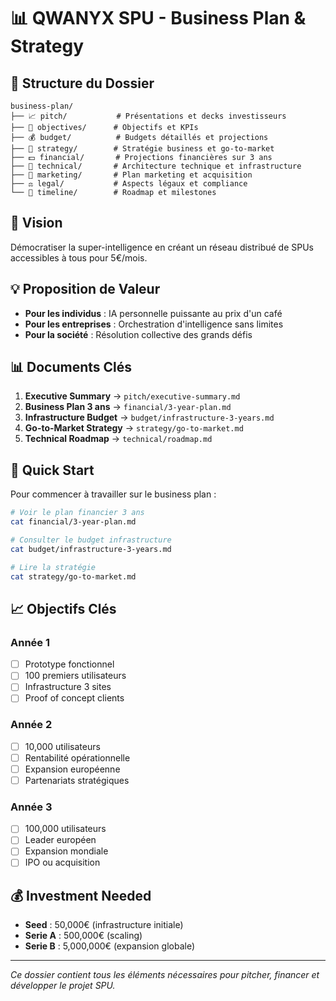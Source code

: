 # 📊 QWANYX SPU - Business Plan & Strategy

## 📁 Structure du Dossier

```
business-plan/
├── 📈 pitch/           # Présentations et decks investisseurs
├── 🎯 objectives/      # Objectifs et KPIs
├── 💰 budget/          # Budgets détaillés et projections
├── 🚀 strategy/        # Stratégie business et go-to-market
├── 💵 financial/       # Projections financières sur 3 ans
├── 🔧 technical/       # Architecture technique et infrastructure
├── 📢 marketing/       # Plan marketing et acquisition
├── ⚖️ legal/           # Aspects légaux et compliance
└── 📅 timeline/        # Roadmap et milestones
```

## 🎯 Vision

Démocratiser la super-intelligence en créant un réseau distribué de SPUs accessibles à tous pour 5€/mois.

## 💡 Proposition de Valeur

- **Pour les individus** : IA personnelle puissante au prix d'un café
- **Pour les entreprises** : Orchestration d'intelligence sans limites
- **Pour la société** : Résolution collective des grands défis

## 📊 Documents Clés

1. **Executive Summary** → `pitch/executive-summary.md`
2. **Business Plan 3 ans** → `financial/3-year-plan.md`
3. **Infrastructure Budget** → `budget/infrastructure-3-years.md`
4. **Go-to-Market Strategy** → `strategy/go-to-market.md`
5. **Technical Roadmap** → `technical/roadmap.md`

## 🚀 Quick Start

Pour commencer à travailler sur le business plan :

```bash
# Voir le plan financier 3 ans
cat financial/3-year-plan.md

# Consulter le budget infrastructure
cat budget/infrastructure-3-years.md

# Lire la stratégie
cat strategy/go-to-market.md
```

## 📈 Objectifs Clés

### Année 1
- [ ] Prototype fonctionnel
- [ ] 100 premiers utilisateurs
- [ ] Infrastructure 3 sites
- [ ] Proof of concept clients

### Année 2
- [ ] 10,000 utilisateurs
- [ ] Rentabilité opérationnelle
- [ ] Expansion européenne
- [ ] Partenariats stratégiques

### Année 3
- [ ] 100,000 utilisateurs
- [ ] Leader européen
- [ ] Expansion mondiale
- [ ] IPO ou acquisition

## 💰 Investment Needed

- **Seed** : 50,000€ (infrastructure initiale)
- **Serie A** : 500,000€ (scaling)
- **Serie B** : 5,000,000€ (expansion globale)

---

*Ce dossier contient tous les éléments nécessaires pour pitcher, financer et développer le projet SPU.*